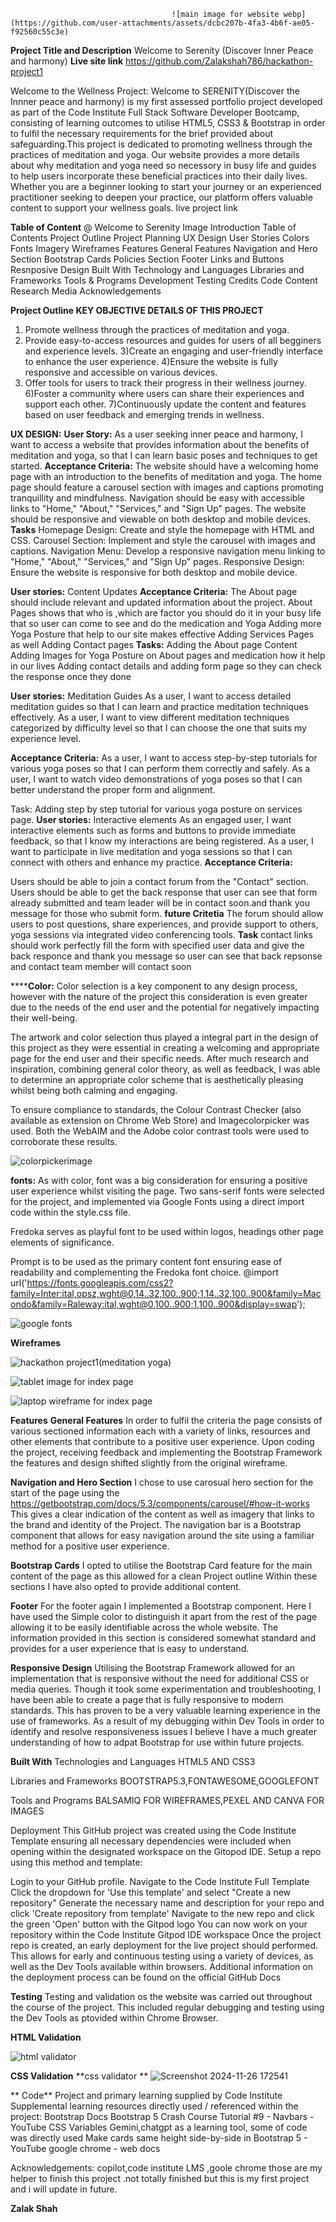 

                                        ![main image for website webp](https://github.com/user-attachments/assets/dcbc207b-4fa3-4b6f-ae05-f92560c55c3e)

**Project Title and Description**
 Welcome to Serenity (Discover Inner Peace and harmony)
 **Live site link**
https://github.com/Zalakshah786/hackathon-project1

Welcome to the Wellness Project: Welcome to SERENITY(Discover the Innner peace and harmony) is my first assessed portfolio project developed as part of the Code Institute Full Stack Software Developer Bootcamp, consisting of learning outcomes to utilise HTML5, CSS3 & Bootstrap in order to fulfil the necessary requirements for the brief provided about safeguarding.This project is dedicated to promoting wellness through the practices of meditation and yoga. Our website provides a more details about why meditation and yoga need so necessory in busy life and  guides to help users incorporate these beneficial practices into their daily lives. Whether you are a beginner looking to start your journey or an experienced practitioner seeking to deepen your practice, our platform offers valuable content to support your wellness goals.
live project link 

**Table of Content**
@ Welcome to Serenity Image 
Introduction
Table of Contents
Project Outline
Project Planning
UX Design
User Stories
Colors
Fonts
Imagery
Wireframes
Features
General Features
Navigation and Hero Section
Bootstrap Cards
Policies Section
Footer
Links and Buttons
Resnposive Design
Built With
Technology and Languages
Libraries and Frameworks
Tools & Programs
Development
Testing
Credits
Code
Content Research
Media
Acknowledgements
 
 **Project Outline KEY OBJECTIVE DETAILS OF THIS PROJECT**

   1) Promote wellness through the practices of meditation and yoga.
   2) Provide easy-to-access resources and guides for users of all begginers and experience levels.
   3)Create an engaging and user-friendly interface to enhance the user experience.
   4)Ensure the website is fully responsive and accessible on various devices.
   5) Offer tools for users to track their progress in their wellness journey.
   6)Foster a community where users can share their experiences and support each other.
   7)Continuously update the content and features based on user feedback and emerging trends in wellness.

**UX DESIGN:**
**User Story:**
As a user seeking inner peace and harmony, I want to access a website that provides information about the benefits of meditation and yoga, so that I can learn basic poses and techniques to get started.
**Acceptance Criteria:**
The website should have a welcoming home page with an introduction to the benefits of meditation and yoga.
The home page should feature a carousel section with images and captions promoting tranquillity and mindfulness.
Navigation should be easy with accessible links to "Home," "About," "Services," and "Sign Up" pages.
The website should be responsive and viewable on both desktop and mobile devices.
**Tasks**
Homepage Design: Create and style the homepage with HTML and CSS.
Carousel Section: Implement and style the carousel with images and captions.
Navigation Menu: Develop a responsive navigation menu linking to "Home," "About," "Services," and "Sign Up" pages.
Responsive Design: Ensure the website is responsive for both desktop and mobile device. 


**User stories:**
Content Updates
**Acceptance Criteria:**
The About page should include relevant and updated information about the project.
About Pages shows that who is ,which are factor you should do it in your busy life that so user can come to see and do the medication and Yoga
Adding more Yoga Posture that help to our site makes effective
Adding Services Pages as well
Adding Contact pages
**Tasks:**
Adding the About page Content
Adding Images for Yoga Posture on About pages and medication how it help in our lives
Adding contact details and adding form page so they can check the response once they done

**User stories:**
Meditation Guides
As a user, I want to access detailed meditation guides so that I can learn and practice meditation techniques effectively.
As a user, I want to view different meditation techniques categorized by difficulty level so that I can choose the one that suits my experience level.

**Acceptance Criteria:**
As a user, I want to access step-by-step tutorials for various yoga poses so that I can perform them correctly and safely.
As a user, I want to watch video demonstrations of yoga poses so that I can better understand the proper form and alignment.
                                                                              
Task:
Adding step by step tutorial for various yoga posture on services page.
**User stories:**
Interactive elements
As an engaged user, I want interactive elements such as forms and buttons to provide immediate feedback, so that I know my interactions are being registered.
As a user, I want to participate in live meditation and yoga sessions so that I can connect with others and enhance my practice.
**Acceptance Criteria:**

Users should be able to join a contact forum from the "Contact" section.
Users should be able to get the back response that user can see that form already submitted and team leader will be in contact soon.and thank you message for those who submit form.
**future  Critetia**
The forum should allow users to post questions, share experiences, and provide support to others, yoga sessions via integrated video conferencing tools.
**Task**
contact links should work perfectly 
fill the form with specified user data and give the back responce and thank you message so user can see that back repsonse and contact team member will contact soon 


******Color:**
Color selection is a key component to any design process, however with the nature of the project this consideration is even greater due to the needs of the end user and the potential for negatively impacting their well-being.

The artwork and color selection thus played a integral part in the design of this project as they were essential in creating a welcoming and appropriate page for the end user and their specific needs. After much research and inspiration, combining general color theory, as well as feedback, I was able to determine an appropriate color scheme that is aesthetically pleasing whilst being both calming and engaging.

To ensure compliance to standards, the Colour Contrast Checker (also available as extension on Chrome Web Store)  and Imagecolorpicker was used.
Both the WebAIM and the Adobe color contrast tools were used to corroborate these results.


![colorpickerimage](https://github.com/user-attachments/assets/9940f687-fc3a-4c90-8139-81fd31fa8089)

**fonts:**
As with color, font was a big consideration for ensuring a positive user experience whilst visiting the page.
Two sans-serif fonts were selected for the project, and implemented via Google Fonts using a direct import code within the style.css file.

Fredoka serves as playful font to be used within logos, headings other page elements of significance.

Prompt is to be used as the primary content font ensuring ease of readability and complementing the Fredoka font choice.
@import url('https://fonts.googleapis.com/css2?family=Inter:ital,opsz,wght@0,14..32,100..900;1,14..32,100..900&family=Macondo&family=Raleway:ital,wght@0,100..900;1,100..900&display=swap');

![google fonts](https://github.com/user-attachments/assets/38ec37fd-0f65-4ee3-80bc-137521cd091d)

**Wireframes**

![hackathon project1(meditation   yoga)](https://github.com/user-attachments/assets/d816c5bf-6e77-4278-8afa-bbb365b3944d)





![tablet image for index page](https://github.com/user-attachments/assets/567d9b48-b875-429a-8a51-2d3805444219)




![laptop wireframe for index page](https://github.com/user-attachments/assets/61725ccd-383b-4f37-b18c-504310159bb1)





**Features**
**General Features**
In order to fulfil the criteria the page consists of various sectioned information each with a variety of links, resources and other elements that contribute to a positive user experience.
Upon coding the project, receiving feedback and implementing the Bootstrap Framework the features and design shifted slightly from the original wireframe.


**Navigation and Hero Section**
I chose to use carosual hero section for the start of the page using the https://getbootstrap.com/docs/5.3/components/carousel/#how-it-works
This gives a clear indication of the content as well as imagery that links to the brand and identity of the Project.
The navigation bar is a Bootstrap component that allows for easy navigation around the site using a familiar method for a positive user experience.

**Bootstrap Cards**
I opted to utilise the Bootstrap Card feature for the main content of the page as this allowed for a clean Project outline
Within these sections I have also opted to provide additional content.

**Footer**
For the footer again I implemented a Bootstrap component.
Here I have used the Simple color to  distinguish it apart from the rest of the page allowing it to be easily identifiable across the whole website.
The information provided in this section is considered somewhat standard and provides for a user experience that is easy to understand.

**Responsive Design**
Utilising the Bootstrap Framework allowed for an implementation that is responsive without the need for additional CSS or media queries.
Though it took some experimentation and troubleshooting, I have been able to create a page that is fully responsive to modern standards.
This has proven to be a very valuable learning experience in the use of frameworks. As a result of my debugging within Dev Tools in order to identify and resolve responsiveness issues I believe I have a much greater understanding of how to adpat Bootstrap for use within future projects.


**Built With**
Technologies and Languages
HTML5 AND CSS3

Libraries and Frameworks
BOOTSTRAP5.3,FONTAWESOME,GOOGLEFONT

Tools and Programs
BALSAMIQ FOR WIREFRAMES,PEXEL AND CANVA FOR IMAGES

Deployment
This GitHub project was created using the Code Institute Template ensuring all necessary dependencies were included when opening within the designated workspace on the Gitopod IDE.
Setup a repo using this method and template:

Login to your GitHub profile.
Navigate to the Code Institute Full Template
Click the dropdown for 'Use this template' and select "Create a new repository"
Generate the necessary name and description for your repo and click 'Create repository from template'
Navigate to the new repo and click the green 'Open' button with the Gitpod logo
You can now work on your repository within the Code Institute Gitpod IDE workspace
Once the project repo is created, an early deployment for the live project should performed.
This allows for early and continuous testing using a variety of devices, as well as the Dev Tools available within browsers.
Additional information on the deployment process can be found on the official GitHub Docs

**Testing**
Testing and validation os the website was carried out throughout the course of the project.
This included regular debugging and testing using the Dev Tools as ptovided within Chrome Browser.

**HTML Validation**

![html validator](https://github.com/user-attachments/assets/7e9c4fc0-fe2f-406f-88f4-f6222bcefc63)

**CSS Validation**
**css validator **
![Screenshot 2024-11-26 172541](https://github.com/user-attachments/assets/d21b7fb7-d4c0-498a-a31d-428202498a18)


** Code**
Project and primary learning supplied by Code Institute
Supplemental learning resources directly used / referenced within the project:
Bootstrap Docs
Bootstrap 5 Crash Course Tutorial #9 - Navbars - YouTube
CSS Variables 
Gemini,chatgpt as a learning tool, some of code was directly used
Make cards same height side-by-side in Bootstrap 5 - YouTube
google chrome -  web docs 

Acknowledgements:
copilot,code institute LMS ,goole chrome those are my helper to finish this project .not totally finished but this is my first project and i will update in future.

**Zalak Shah**

